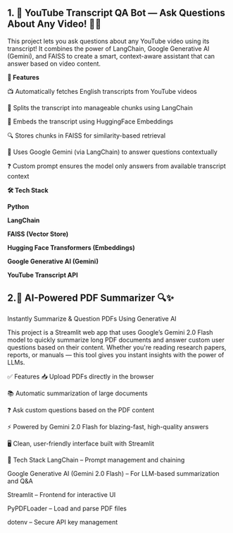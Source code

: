 
## 1. 🎥 YouTube Transcript QA Bot — Ask Questions About Any Video! 🤖💬


This project lets you ask questions about any YouTube video using its transcript! 
It combines the power of LangChain, Google Generative AI (Gemini), and FAISS to create a smart,
context-aware assistant that can answer based on video content.


**🚀 Features**

📺 Automatically fetches English transcripts from YouTube videos

🔗 Splits the transcript into manageable chunks using LangChain

🧠 Embeds the transcript using HuggingFace Embeddings

🔍 Stores chunks in FAISS for similarity-based retrieval

💬 Uses Google Gemini (via LangChain) to answer questions contextually

❓ Custom prompt ensures the model only answers from available transcript context

**🛠️ Tech Stack**


**Python**

**LangChain**

**FAISS (Vector Store)**

**Hugging Face Transformers (Embeddings)**

**Google Generative AI (Gemini)**

**YouTube Transcript API**


## 2.📄 AI-Powered PDF Summarizer 🔍✨

Instantly Summarize & Question PDFs Using Generative AI


This project is a Streamlit web app that uses Google’s Gemini 2.0 Flash model to quickly summarize long PDF documents and answer custom user questions based on their content. Whether you're reading research papers, reports, or manuals — this tool gives you instant insights with the power of LLMs.

✅ Features
📥 Upload PDFs directly in the browser

📚 Automatic summarization of large documents

❓ Ask custom questions based on the PDF content

⚡ Powered by Gemini 2.0 Flash for blazing-fast, high-quality answers

🖥️ Clean, user-friendly interface built with Streamlit


🧠 Tech Stack
LangChain – Prompt management and chaining

Google Generative AI (Gemini 2.0 Flash) – For LLM-based summarization and Q&A

Streamlit – Frontend for interactive UI

PyPDFLoader – Load and parse PDF files

dotenv – Secure API key management

